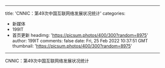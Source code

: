 
---
title: 'CNNIC：第49次中国互联网络发展状况统计'
categories: 
 - 新媒体
 - 199IT
 - 首页更新
headimg: 'https://picsum.photos/400/300?random=8975'
author: 199IT
comments: false
date: Fri, 25 Feb 2022 10:37:51 GMT
thumbnail: 'https://picsum.photos/400/300?random=8975'
---

<div>   
CNNIC：第49次中国互联网络发展状况统计  
</div>
            